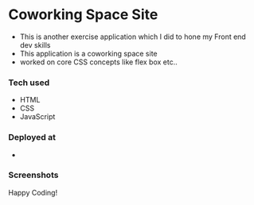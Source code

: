 # Coworking Space Site

- This is another exercise application which I did to hone my Front end dev skills
- This application is a coworking space site
- worked on core CSS concepts like flex box etc..

### Tech used

- HTML
- CSS
- JavaScript

### Deployed at

- 

### Screenshots

Happy Coding!
